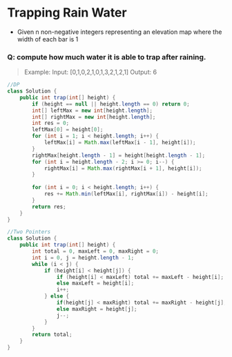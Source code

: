 # Trapping Rain Water
- Given n non-negative integers representing an elevation map where the width of each bar is 1
### Q: compute how much water it is able to trap after raining.

> Example:
> Input: [0,1,0,2,1,0,1,3,2,1,2,1]
> Output: 6

```java
//DP
class Solution {
    public int trap(int[] height) {
        if (height == null || height.length == 0) return 0;
        int[] leftMax = new int[height.length];
        int[] rightMax = new int[height.length];
        int res = 0;
        leftMax[0] = height[0];
        for (int i = 1; i < height.length; i++) {
            leftMax[i] = Math.max(leftMax[i - 1], height[i]);
        }
        rightMax[height.length - 1] = height[height.length - 1];
        for (int i = height.length - 2; i >= 0; i--) {
            rightMax[i] = Math.max(rightMax[i + 1], height[i]);
        }
        
        for (int i = 0; i < height.length; i++) {
            res += Math.min(leftMax[i], rightMax[i]) - height[i];
        }
        return res;
    }
}

//Two Pointers
class Solution {
    public int trap(int[] height) {
        int total = 0, maxLeft = 0, maxRight = 0;
        int i = 0, j = height.length - 1;
        while (i < j) {
            if (height[i] < height[j]) {
                if (height[i] < maxLeft) total += maxLeft - height[i];
                else maxLeft = height[i];
                i++;
            } else {
                if(height[j] < maxRight) total += maxRight - height[j];
                else maxRight = height[j];
                j--;
            }
        }
        return total;
    }
}
```
